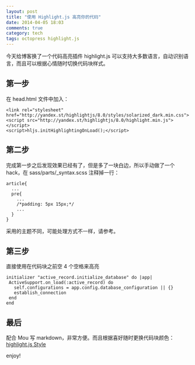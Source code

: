 ```yaml
---
layout: post
title: "使用 Highlight.js 高亮你的代码"
date: 2014-04-05 18:03
comments: true
category: tech
tags: octopress highlight.js
---
```


今天给博客换了一个代码高亮插件 highlight.js 可以支持大多数语言，自动识别语言，而且可以根据心情随时切换代码块样式。

## 第一步

在 head.html 文件中加入：

    <link rel="stylesheet" href="http://yandex.st/highlightjs/8.0/styles/solarized_dark.min.css">
    <script src="http://yandex.st/highlightjs/8.0/highlight.min.js"></script>
    <script>hljs.initHighlightingOnLoad();</script>

## 第二步

完成第一步之后发现效果已经有了，但是多了一块白边，所以手动做了一个 hack，在 sass/parts/_syntax.scss 注释掉一行：

    article{
      ...
      pre{
        ...
        /*padding: 5px 15px;*/
        ...
      }
    }

采用的主题不同，可能处理方式不一样，请参考。

## 第三步

直接使用在代码块之前空 4 个空格来高亮

    initializer "active_record.initialize_database" do |app|
     ActiveSupport.on_load(:active_record) do
       self.configurations = app.config.database_configuration || {}
       establish_connection
     end
    end

## 最后

配合 Mou 写 markdown，非常方便。而且根据喜好随时更换代码块颜色：[highlight.js Style](https://github.com/isagalaev/highlight.js/tree/master/src/styles)




enjoy!

